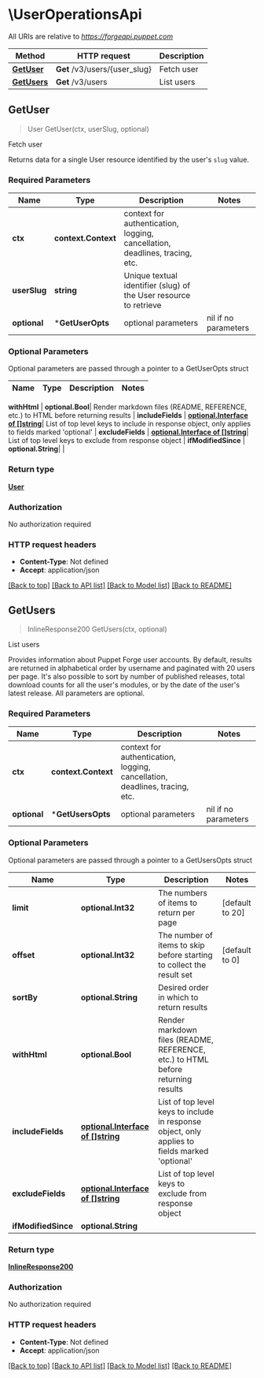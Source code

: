 # \UserOperationsApi

All URIs are relative to *https://forgeapi.puppet.com*

Method | HTTP request | Description
------------- | ------------- | -------------
[**GetUser**](UserOperationsApi.md#GetUser) | **Get** /v3/users/{user_slug} | Fetch user
[**GetUsers**](UserOperationsApi.md#GetUsers) | **Get** /v3/users | List users



## GetUser

> User GetUser(ctx, userSlug, optional)

Fetch user

Returns data for a single User resource identified by the user's `slug` value. 

### Required Parameters


Name | Type | Description  | Notes
------------- | ------------- | ------------- | -------------
**ctx** | **context.Context** | context for authentication, logging, cancellation, deadlines, tracing, etc.
**userSlug** | **string**| Unique textual identifier (slug) of the User resource to retrieve | 
 **optional** | ***GetUserOpts** | optional parameters | nil if no parameters

### Optional Parameters

Optional parameters are passed through a pointer to a GetUserOpts struct


Name | Type | Description  | Notes
------------- | ------------- | ------------- | -------------

 **withHtml** | **optional.Bool**| Render markdown files (README, REFERENCE, etc.) to HTML before returning results | 
 **includeFields** | [**optional.Interface of []string**](string.md)| List of top level keys to include in response object, only applies to fields marked &#39;optional&#39; | 
 **excludeFields** | [**optional.Interface of []string**](string.md)| List of top level keys to exclude from response object | 
 **ifModifiedSince** | **optional.String**|  | 

### Return type

[**User**](User.md)

### Authorization

No authorization required

### HTTP request headers

- **Content-Type**: Not defined
- **Accept**: application/json

[[Back to top]](#) [[Back to API list]](../README.md#documentation-for-api-endpoints)
[[Back to Model list]](../README.md#documentation-for-models)
[[Back to README]](../README.md)


## GetUsers

> InlineResponse200 GetUsers(ctx, optional)

List users

Provides information about Puppet Forge user accounts. By default, results are returned in alphabetical order by username and paginated with 20 users per page. It's also possible to sort by number of published releases, total download counts for all the user's modules, or by the date of the user's latest release. All parameters are optional. 

### Required Parameters


Name | Type | Description  | Notes
------------- | ------------- | ------------- | -------------
**ctx** | **context.Context** | context for authentication, logging, cancellation, deadlines, tracing, etc.
 **optional** | ***GetUsersOpts** | optional parameters | nil if no parameters

### Optional Parameters

Optional parameters are passed through a pointer to a GetUsersOpts struct


Name | Type | Description  | Notes
------------- | ------------- | ------------- | -------------
 **limit** | **optional.Int32**| The numbers of items to return per page | [default to 20]
 **offset** | **optional.Int32**| The number of items to skip before starting to collect the result set | [default to 0]
 **sortBy** | **optional.String**| Desired order in which to return results | 
 **withHtml** | **optional.Bool**| Render markdown files (README, REFERENCE, etc.) to HTML before returning results | 
 **includeFields** | [**optional.Interface of []string**](string.md)| List of top level keys to include in response object, only applies to fields marked &#39;optional&#39; | 
 **excludeFields** | [**optional.Interface of []string**](string.md)| List of top level keys to exclude from response object | 
 **ifModifiedSince** | **optional.String**|  | 

### Return type

[**InlineResponse200**](inline_response_200.md)

### Authorization

No authorization required

### HTTP request headers

- **Content-Type**: Not defined
- **Accept**: application/json

[[Back to top]](#) [[Back to API list]](../README.md#documentation-for-api-endpoints)
[[Back to Model list]](../README.md#documentation-for-models)
[[Back to README]](../README.md)

